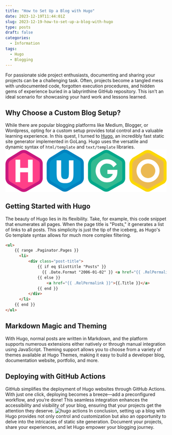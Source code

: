 ```yaml
---
title: "How to Set Up a Blog with Hugo"
date: 2023-12-19T11:44:01Z
slug: 2023-12-19-how-to-set-up-a-blog-with-hugo
type: posts
draft: false
categories:
  - Information
tags:
  - Hugo
  - Blogging
---
```

For passionate side project enthusiasts, documenting and sharing your projects can be a challenging task. Often, projects become a tangled mess with undocumented code, forgotten execution procedures, and hidden gems of experience buried in a labyrinthine GitHub repository. This isn't an ideal scenario for showcasing your hard work and lessons learned.
## Why Choose a Custom Blog Setup?
While there are popular blogging platforms like Medium, Blogger, or Wordpress, opting for a custom setup provides total control and a valuable learning experience. In this quest, I turned to [Hugo](https://gohugo.io/), an incredibly fast static site generator implemented in GoLang. Hugo uses the versatile and dynamic syntax of `html/template` and `text/template` libraries.
![Hugo Logo](https://raw.githubusercontent.com/gohugoio/gohugoioTheme/master/static/images/hugo-logo-wide.svg?sanitize%253Dtrue)
## Getting Started with Hugo
The beauty of Hugo lies in its flexibility. Take, for example, this code snippet that enumerates all pages. When the page title is "Posts," it generates a list of links to all posts. This simplicity is just the tip of the iceberg, as Hugo's Go template syntax allows for much more complex filtering.
```html
<ul>
	{{ range .Paginator.Pages }}
	  <li>
		  <div class="post-title">
			  {{ if eq $listtitle "Posts" }}
			    {{ .Date.Format "2006-01-02" }} <a href="{{ .RelPermalink }}">{{.Title }}</a>
			  {{ else }}
				  <a href="{{ .RelPermalink }}">{{.Title }}</a>
			  {{ end }}
		  </div>
	  </li>
	{{ end }}
</ul>
```
## Markdown Magic and Theming
With Hugo, normal posts are written in Markdown, and the platform supports numerous extensions either natively or through manual integration using JavaScript. Theming support allows you to choose from a variety of themes available at Hugo Themes, making it easy to build a developer blog, documentation website, portfolio, and more.
## Deploying with GitHub Actions
GitHub simplifies the deployment of Hugo websites through GitHub Actions. With just one click, deploying becomes a breeze—add a preconfigured workflow, and you’re done! This seamless integration enhances the accessibility and visibility of your blog, ensuring that your projects get the attention they deserve.
![hugo actions](/images/hugo_actions.jpeg)
In conclusion, setting up a blog with Hugo provides not only control and customization but also an opportunity to delve into the intricacies of static site generation. Document your projects, share your experiences, and let Hugo empower your blogging journey.
